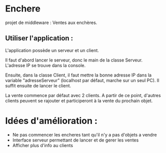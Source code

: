 # Enchere
projet de middleware : Ventes aux enchères.

## Utiliser l'application :
L'application possède un serveur et un client.

Il faut d'abord lancer le serveur, donc le main de la classe Serveur. L'adresse IP se trouve dans la console.

Ensuite, dans la classe Client, il faut mettre la bonne adresse IP dans la variable "adresseServeur" (localhost par défaut, marche sur un seul PC). Il suffit ensuite de lancer le client.

La vente commence par défaut avec 2 clients. A partir de ce point, d'autres clients peuvent se rajouter et participeront à la vente du prochain objet.

# Idées d'amélioration :
- Ne pas commencer les encheres tant qu'il n'y a pas d'objets a vendre
- Interface serveur permettant de lancer et de gerer les ventes
- Afficher plus d'info au clients

